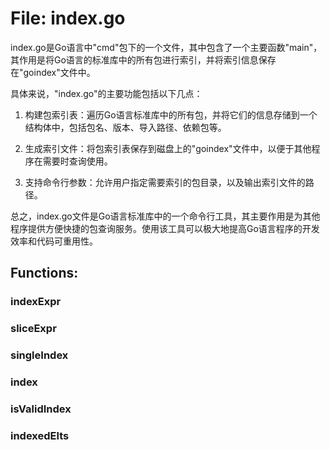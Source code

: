 # File: index.go

index.go是Go语言中"cmd"包下的一个文件，其中包含了一个主要函数"main"，其作用是将Go语言的标准库中的所有包进行索引，并将索引信息保存在"goindex"文件中。

具体来说，"index.go"的主要功能包括以下几点：

1. 构建包索引表：遍历Go语言标准库中的所有包，并将它们的信息存储到一个结构体中，包括包名、版本、导入路径、依赖包等。

2. 生成索引文件：将包索引表保存到磁盘上的"goindex"文件中，以便于其他程序在需要时查询使用。

3. 支持命令行参数：允许用户指定需要索引的包目录，以及输出索引文件的路径。

总之，index.go文件是Go语言标准库中的一个命令行工具，其主要作用是为其他程序提供方便快捷的包查询服务。使用该工具可以极大地提高Go语言程序的开发效率和代码可重用性。

## Functions:

### indexExpr





### sliceExpr





### singleIndex





### index





### isValidIndex





### indexedElts





